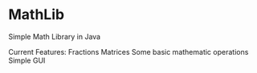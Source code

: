 # MathLib
Simple Math Library in Java

Current Features:
Fractions
Matrices
Some basic mathematic operations
Simple GUI
